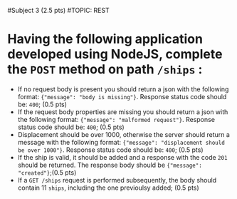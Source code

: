 #Subject 3 (2.5 pts)
#TOPIC: REST

# Having the following application developed using NodeJS, complete the `POST` method on path `/ships` :

- If no request body is present you should return a json with the following format: `{"message": "body is missing"}`. Response status code should be: `400`; (0.5 pts)
- If the request body properties are missing you should return a json with the following format: `{"message": "malformed request"}`. Response status code should be: `400`; (0.5 pts)
- Displacement should be over 1000, otherwise the server should return a message with the following format: `{"message": "displacement should be over 1000"}`. Response status code should be: `400`; (0.5 pts)
- If the ship is valid, it should be added and a response with the code `201` should be returned. The response body should be `{"message": "created"}`;(0.5 pts)
- If a `GET /ships` request is performed subsequently, the body should contain 11 `ships`, including the one previoulsy added; (0.5 pts)